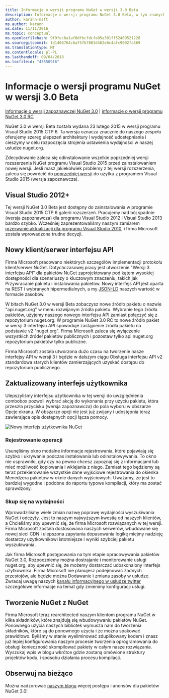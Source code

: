 ```yaml
---
title: Informacje o wersji programu NuGet w wersji 3.0 Beta
description: Informacje o wersji programu NuGet 3.0 Beta, w tym znanych problemów, poprawki, funkcje dodane i DCRs.
author: karann-msft
ms.author: karann
ms.date: 11/11/2016
ms.topic: conceptual
ms.openlocfilehash: 9f9fec6a1af8dfbcfdcfa05a301ff52409521228
ms.sourcegitcommit: 1d1406764c6af5fb7801d462e0c4afc9092fa569
ms.translationtype: MT
ms.contentlocale: pl-PL
ms.lasthandoff: 09/04/2018
ms.locfileid: "43550916"
---
```

# <a name="nuget-30-beta-release-notes"></a>Informacje o wersji programu NuGet w wersji 3.0 Beta

[Informacje o wersji zapoznawczej NuGet 3.0](../release-notes/nuget-3.0-preview.md) | [informacje o wersji programu NuGet 3.0 RC](../release-notes/nuget-3.0-rc.md)

NuGet 3.0 w wersji Beta została wydana 23 lutego 2015 w wersji programu Visual Studio 2015 CTP 6. Ta wersja oznacza znacznie do naszego zespołu oferujemy szereg ulepszeń architektury i wydajność udostępniania i cieszymy w celu rozpoczęcia strojenia ustawienia wydajności w naszej usłudze nuget.org.

Zdecydowanie zaleca się odinstalowanie wszelkie poprzedniej wersji rozszerzenia NuGet programu Visual Studio 2015 przed zainstalowaniem nowej wersji.  Jeśli masz jakiekolwiek problemy z tej wersji rozszerzenia, zaleca się powrócić do [poprzedniej wersji](http://nuget.codeplex.com/downloads/get/909582) do użytku z programem Visual Studio 2015 (wersja zapoznawcza).

## <a name="visual-studio-2012"></a>Visual Studio 2012+

Tej wersji NuGet 3.0 Beta jest dostępny do zainstalowania w programie Visual Studio 2015 CTP 6 galerii rozszerzeń. Pracujemy nad bój spadnie (wersja zapoznawcza) dla programu Visual Studio 2012 i Visual Studio 2013 bardzo szybko. Wcześniej zaprezentowaliśmy naszym zamiarem [przerwanie aktualizacji dla programu Visual Studio 2010](http://blog.nuget.org/20141002/visual-studio-2010.html), i firma Microsoft została wprowadzona trudne decyzji.

## <a name="new-clientserver-api"></a>Nowy klient/serwer interfejsu API

Firma Microsoft pracowano niektórych szczegółów implementacji protokołu klient/serwer NuGet. Dotychczasowej pracy jest utworzenie "Wersji 3 interfejsu API" dla pakietów NuGet zaprojektowany pod kątem wysokiej dostępności dla scenariuszy o kluczowym znaczeniu, takich jak Przywracanie pakietu i instalowania pakietów. Nowy interfejs API jest oparta na REST i wybranych hipermedialnych, a my [JSON-LD](http://json-ld.org) naszych wartość w formacie zasobów.

W bitach NuGet 3.0 w wersji Beta zobaczysz nowe źródło pakietu o nazwie "api.nuget.org" w menu rozwijanym źródła pakietu.   Wybranie tego źródła pakietów, użyjemy naszego nowego interfejsu API zamiast połączyć się z repozytorium nuget.org. W programie NuGet 3.0 RC to nowe źródło pakiet w wersji 3 interfejsu API spowoduje zastąpienie źródła pakietu na podstawie v2 "nuget.org".  Firma Microsoft zaleca się wyłączenie wszystkich źródeł pakietów publicznych i pozostaw tylko api.nuget.org repozytorium pakietów tylko publiczne.

Firma Microsoft została utworzona dużo czasu na tworzenie nasze interfejsy API w wersji 3 i będzie w dalszym ciągu Obsługa interfejsu API v2 standardowa starych klientów zamierzających uzyskać dostępu do repozytorium publicznego.

## <a name="updated-ui"></a>Zaktualizowany interfejs użytkownika

Ulepszyliśmy interfejsu użytkownika w tej wersji do uwzględnienia combobox pozwoli wybrać akcję do wykonania przy użyciu pakietu, która przeszła przycisku (wersja zapoznawcza) do pola wyboru w obszarze Opcje ekranu.  W obszarze opcji nie jest już zwijany i udostępnia teraz zawierająca opis dostępnych opcji łącza pomocy.

![Nowy interfejs użytkownika NuGet](./media/NuGet-3.0-Beta/updated-ui.png)


### <a name="operation-logging"></a>Rejestrowanie operacji

Usunęliśmy okno modalne informacje rejestrowania, które pojawiają się szybko i ukrywanie podczas instalowania lub odinstalowywania.  To okno nie usprawniło, gdy czy na pewno chcesz zapoznaj się z informacjami lub mieć możliwość kopiowania i wklejania z niego.  Zamiast tego będziemy są teraz przekierowanie wszystkie dane wyjściowe rejestrowania do okienka Menedżera pakietów w oknie danych wyjściowych.  Uważamy, że jest to bardziej wygodne i podobne do raportu typowe kompilacji, który ma zostać sprawdzony.


### <a name="focus-on-performance"></a>Skup się na wydajności

Wprowadziliśmy wiele zmian nazwę poprawę wydajności wyszukiwania NuGet i odczyty.  Jest to naszym najwyższym kwestią od naszych klientów, a Chcieliśmy aby upewnić się, że firma Microsoft rozwiązanych w tej wersji.  Firma Microsoft została dostosowana naszych serwerów, wbudowane się nowej sieci CDN i ulepszona zapytania dopasowania logikę miejmy nadzieję dostarczy użytkownikowi istotniejsze i wyniki szybciej pakietu wyszukiwania.

Jak firma Microsoft postępowania na tym etapie opracowywania pakietów NuGet 3.0, Rozpoczniemy można dostrajanie i monitorowanie usługi nuget.org, aby upewnić się, że możemy dostarczać udoskonalony interfejs użytkownika.  Firma Microsoft nie planujesz podejmować żadnych przestojów, ale będzie można Dodawanie i zmiana zasoby w usłudze.  Zwracaj uwagę naszych [kanału informacyjnego w usłudze twitter](http://twitter.com/nuget) szczegółowe informacje na temat gdy zmienimy konfiguracji usługi.

## <a name="building-nuget-with-nuget"></a>Tworzenie NuGet z NuGet

Firma Microsoft teraz rearchitected naszym klientom programu NuGet w kilka składników, które znajdują się wbudowywaniu pakietów NuGet. Ponownego użycia naszych bibliotek wymusza nam do tworzenia składników, które są do ponownego użycia i że można spakować prawidłowo.  Byliśmy w stanie wyeliminować zduplikowany kodem i znasz już lepiej konfigurowania naszym procesie tworzenia oprogramowania do obsługi konieczność skompilować pakiety w całym nasze rozwiązania.  Wyszukaj wpis w blogu wkrótce gdzie zostaną omówione struktury projektów kodu, i sposobu działania procesu kompilacji.

## <a name="stay-tuned"></a>Obserwuj na bieżąco

Można nadzorować [naszym blogu](http://blog.nuget.org) więcej postępu i anonsów dla pakietów NuGet 3.0!
